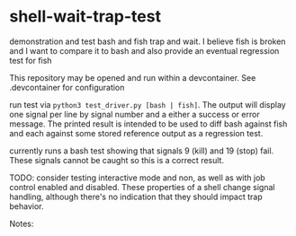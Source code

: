 # shell-wait-trap-test
demonstration and test bash and fish trap and wait.  I believe fish is broken and I want to compare it to bash and also provide an eventual regression test for fish

This repository may be opened and run within a devcontainer.  See .devcontainer for configuration

run test via `python3 test_driver.py [bash | fish]`.  The output will display one signal per line by signal number and a either a success or error message.  The printed result is intended to be used to diff bash against fish and each against some stored reference output as a regression test.

currently runs a bash test showing that signals 9 (kill) and 19 (stop) fail.  These signals cannot be caught so this is a correct result.

TODO: consider testing interactive mode and non, as well as with job control enabled and disabled.  These properties of a shell change signal handling, although there's no indication that they should impact trap behavior.



Notes: